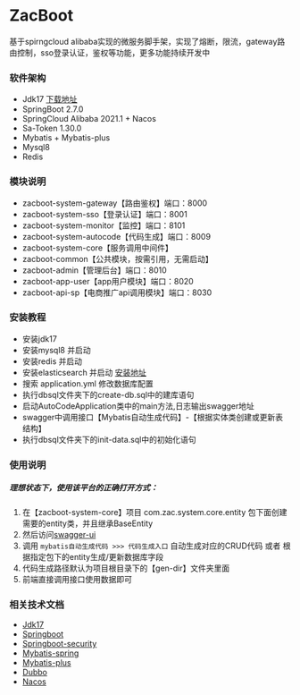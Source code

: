 # ZacBoot

基于spirngcloud alibaba实现的微服务脚手架，实现了熔断，限流，gateway路由控制，sso登录认证，鉴权等功能，更多功能持续开发中


### 软件架构
- Jdk17 [下载地址](https://www.oracle.com/java/technologies/javase-jdk17-downloads.html)
- SpringBoot 2.7.0
- SpringCloud Alibaba 2021.1 + Nacos
- Sa-Token 1.30.0
- Mybatis + Mybatis-plus
- Mysql8
- Redis

### 模块说明
- zacboot-system-gateway【路由鉴权】端口：8000
- zacboot-system-sso【登录认证】端口：8001
- zacboot-system-monitor【监控】端口：8101
- zacboot-system-autocode【代码生成】端口：8009
- zacboot-system-core【服务调用中间件】
- zacboot-common【公共模块，按需引用，无需启动】
- zacboot-admin【管理后台】端口：8010
- zacboot-app-user【app用户模块】端口：8020
- zacboot-api-sp【电商推广api调用模块】端口：8030

### 安装教程
- 安装jdk17
- 安装mysql8 并启动
- 安装redis 并启动
- 安装elasticsearch 并启动 [安装地址](https://artifacts.elastic.co/downloads/elasticsearch/elasticsearch-6.0.1.msi)
- 搜索 application.yml 修改数据库配置
- 执行dbsql文件夹下的create-db.sql中的建库语句
- 启动AutoCodeApplication类中的main方法,日志输出swagger地址
- swagger中调用接口【Mybatis自动生成代码】-【根据实体类创建或更新表结构】
- 执行dbsql文件夹下的init-data.sql中的初始化语句

### 使用说明
 ##### 理想状态下，使用该平台的正确打开方式：
 1. 在【zacboot-system-core】项目 com.zac.system.core.entity 包下面创建需要的entity类，并且继承BaseEntity
 2. 然后访问[swagger-ui](http://localhost:9088/swagger-ui/index.html)
 3. 调用 `mybatis自动生成代码 >>> 代码生成入口` 自动生成对应的CRUD代码 或者 根据指定包下的entity生成/更新数据库字段
 4. 代码生成路径默认为项目根目录下的【gen-dir】文件夹里面
 5. 前端直接调用接口使用数据即可

### 相关技术文档
- [Jdk17](https://www.oracle.com/java/technologies/javase-jdk17-downloads.html)
- [Springboot](https://docs.spring.io/spring-boot/docs/current/reference/htmlsingle/)
- [Springboot-security](https://docs.spring.io/spring-boot/docs/current/reference/htmlsingle/#boot-features-security)
- [Mybatis-spring](http://mybatis.org/spring/zh/)
- [Mybatis-plus](https://baomidou.com/guide/)
- [Dubbo](http://dubbo.apache.org/zh-cn/docs/user/quick-start.html)
- [Nacos](https://nacos.io/zh-cn/docs/quick-start.html)




